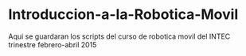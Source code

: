 # Introduccion-a-la-Robotica-Movil
Aqui se guardaran los scripts del curso de robotica movil del INTEC trinestre febrero-abril 2015
